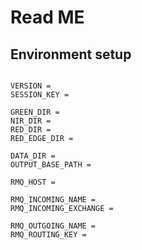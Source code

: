 # Read ME

## Environment setup

```

VERSION =
SESSION_KEY =

GREEN_DIR =
NIR_DIR =
RED_DIR =
RED_EDGE_DIR =

DATA_DIR =
OUTPUT_BASE_PATH =

RMQ_HOST =

RMQ_INCOMING_NAME =
RMQ_INCOMING_EXCHANGE =

RMQ_OUTGOING_NAME =
RMQ_ROUTING_KEY =

```
